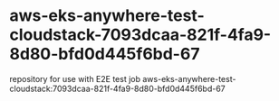 # aws-eks-anywhere-test-cloudstack-7093dcaa-821f-4fa9-8d80-bfd0d445f6bd-67
repository for use with E2E test job aws-eks-anywhere-test-cloudstack:7093dcaa-821f-4fa9-8d80-bfd0d445f6bd-67
